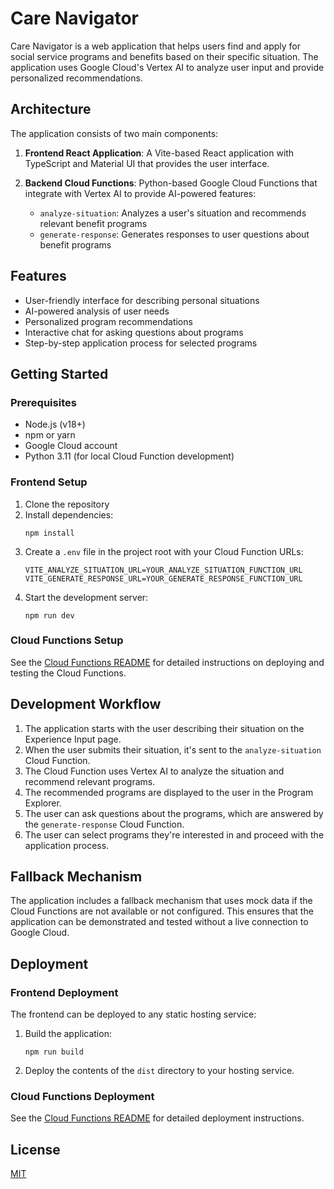 # Care Navigator

Care Navigator is a web application that helps users find and apply for social service programs and benefits based on their specific situation. The application uses Google Cloud's Vertex AI to analyze user input and provide personalized recommendations.

## Architecture

The application consists of two main components:

1. **Frontend React Application**: A Vite-based React application with TypeScript and Material UI that provides the user interface.

2. **Backend Cloud Functions**: Python-based Google Cloud Functions that integrate with Vertex AI to provide AI-powered features:
   - `analyze-situation`: Analyzes a user's situation and recommends relevant benefit programs
   - `generate-response`: Generates responses to user questions about benefit programs

## Features

- User-friendly interface for describing personal situations
- AI-powered analysis of user needs
- Personalized program recommendations
- Interactive chat for asking questions about programs
- Step-by-step application process for selected programs

## Getting Started

### Prerequisites

- Node.js (v18+)
- npm or yarn
- Google Cloud account
- Python 3.11 (for local Cloud Function development)

### Frontend Setup

1. Clone the repository
2. Install dependencies:
   ```
   npm install
   ```
3. Create a `.env` file in the project root with your Cloud Function URLs:
   ```
   VITE_ANALYZE_SITUATION_URL=YOUR_ANALYZE_SITUATION_FUNCTION_URL
   VITE_GENERATE_RESPONSE_URL=YOUR_GENERATE_RESPONSE_FUNCTION_URL
   ```
4. Start the development server:
   ```
   npm run dev
   ```

### Cloud Functions Setup

See the [Cloud Functions README](./cloud-functions/README.md) for detailed instructions on deploying and testing the Cloud Functions.

## Development Workflow

1. The application starts with the user describing their situation on the Experience Input page.
2. When the user submits their situation, it's sent to the `analyze-situation` Cloud Function.
3. The Cloud Function uses Vertex AI to analyze the situation and recommend relevant programs.
4. The recommended programs are displayed to the user in the Program Explorer.
5. The user can ask questions about the programs, which are answered by the `generate-response` Cloud Function.
6. The user can select programs they're interested in and proceed with the application process.

## Fallback Mechanism

The application includes a fallback mechanism that uses mock data if the Cloud Functions are not available or not configured. This ensures that the application can be demonstrated and tested without a live connection to Google Cloud.

## Deployment

### Frontend Deployment

The frontend can be deployed to any static hosting service:

1. Build the application:
   ```
   npm run build
   ```
2. Deploy the contents of the `dist` directory to your hosting service.

### Cloud Functions Deployment

See the [Cloud Functions README](./cloud-functions/README.md) for detailed deployment instructions.

## License

[MIT](LICENSE)
